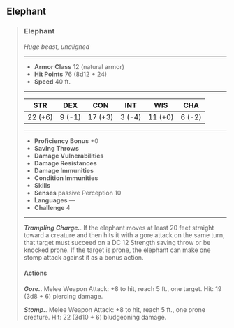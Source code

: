 ## Elephant

>### Elephant
>*Huge beast, unaligned*
>___
>- **Armor Class** 12 (natural armor)
>- **Hit Points** 76 (8d12 + 24)
>- **Speed** 40 ft.
>___
>|**STR**|**DEX**|**CON**|**INT**|**WIS**|**CHA**|
>|:---:|:---:|:---:|:---:|:---:|:---:|
>|22 (+6)|9 (-1)|17 (+3)|3 (-4)|11 (+0)|6 (-2)|
>
>___
>- **Proficiency Bonus** +0
>- **Saving Throws** 
>- **Damage Vulnerabilities** 
>- **Damage Resistances** 
>- **Damage Immunities** 
>- **Condition Immunities** 
>- **Skills** 
>- **Senses** passive Perception 10
>- **Languages** —
>- **Challenge** 4
>___
>***Trampling Charge.***. If the elephant moves at least 20 feet straight toward a creature and then hits it with a gore attack on the same turn, that target must succeed on a DC 12 Strength saving throw or be knocked prone. If the target is prone, the elephant can make one stomp attack against it as a bonus action.
>
>#### Actions
>***Gore.***. Melee Weapon Attack: +8 to hit, reach 5 ft., one target. Hit: 19 (3d8 + 6) piercing damage.
>
>***Stomp.***. Melee Weapon Attack: +8 to hit, reach 5 ft., one prone creature. Hit: 22 (3d10 + 6) bludgeoning damage.
>
